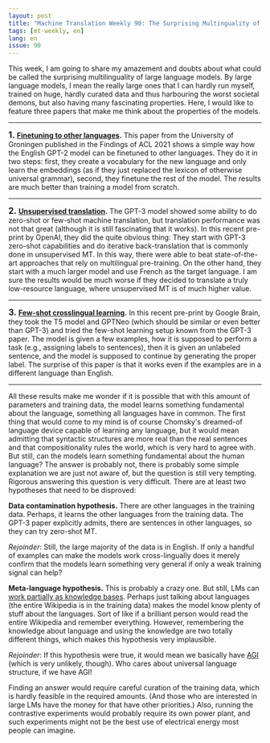 ```yaml
---
layout: post
title: "Machine Translation Weekly 90: The Surprising Multinguality of Large Language Models"
tags: [mt-weekly, en]
lang: en
issue: 90
---
```


This week, I am going to share my amazement and doubts about what could be
called the surprising multilinguality of large language models. By large
language models, I mean the really large ones that I can hardly run myself,
trained on huge, hardly curated data and thus harbouring the worst societal
demons, but also having many fascinating properties. Here, I would like to
feature three papers that make me think about the properties of the models.

-------------------------------------------------------------------------------

<big><b>1.</b></big> __[Finetuning to other
languages](https://aclanthology.org/2021.findings-acl.74).__ This paper from
the University of Groningen published in the Findings of ACL 2021 shows a
simple way how the English GPT-2 model can be finetuned to other languages.
They do it in two steps: first, they create a vocabulary for the new language
and only learn the embeddings (as if they just replaced the lexicon of
otherwise universal grammar), second, they finetune the rest of the model. The
results are much better than training a model from scratch.

-------------------------------------------------------------------------------

<big><b>2.</b></big> __[Unsupervised
translation](https://arxiv.org/abs/2110.05448).__ The GPT-3 model showed some
ability to do zero-shot or few-shot machine translation, but translation
performance was not that great (although it is still fascinating that it
works). In this recent pre-print by OpenAI, they did the quite obvious thing:
They start with GPT-3 zero-shot capabilities and do iterative back-translation
that is commonly done in unsupervised MT. In this way, there were able to beat
state-of-the-art approaches that rely on multilingual pre-training. On the
other hand, they start with a much larger model and use French as the target
language. I am sure the results would be much worse if they decided to
translate a truly low-resource language, where unsupervised MT is of much
higher value.

-------------------------------------------------------------------------------

<big><b>3.</b></big> __[Few-shot crosslingual
learning](https://arxiv.org/abs/2109.07684).__ In this recent pre-print by
Google Brain, they took the T5 model and GPTNeo (which should be similar or
even better than GPT-3) and tried the few-shot learning setup known from the
GPT-3 paper. The model is given a few examples, how it is supposed to perform a
task (e.g., assigning labels to sentences), then it is given an unlabeled
sentence, and the model is supposed to continue by generating the proper label.
The surprise of this paper is that it works even if the examples are in a
different language than English.

-------------------------------------------------------------------------------

All these results make me wonder if it is possible that with this amount of
parameters and training data, the model learns something fundamental about the
language, something all languages have in common. The first thing that would
come to my mind is of course Chomsky's dreamed-of language device capable of
learning any language, but it would mean admitting that syntactic structures
are more real than the real sentences and that compositionality rules the
world, which is very hard to agree with. But still, can the models learn
something fundamental about the human language? The answer is probably not,
there is probably some simple explanation we are just not aware of, but the
question is still very tempting. Rigorous answering this question is very
difficult.  There are at least two hypotheses that need to be disproved:

<b>Data contamination hypothesis.</b> There are other languages in the training
data.  Perhaps, it learns the other languages from the training data. The GPT-3
paper explicitly admits, there are sentences in other languages, so they can
try zero-shot MT.

_Rejoinder_: Still, the large majority of the data is in
English.  If only a handful of examples can make the models work
cross-lingually does it merely confirm that the models learn something very
general if only a weak training signal can help?

<b>Meta-language hypothesis.</b> This is probably a crazy one. But still, LMs
can [work partially as knowledge bases](https://aclanthology.org/D19-1250/).
Perhaps just talking about languages (the entire Wikipedia is in the training
data) makes the model know plenty of stuff about the languages. Sort of like if
a brilliant person would read the entire Wikipedia and remember everything.
However, remembering the knowledge about language and using the knowledge are
two totally different things, which makes this hypothesis very implausible.

_Rejoinder_: If this hypothesis were true, it would mean we basically have
[AGI](https://en.wikipedia.org/wiki/Artificial_general_intelligence) (which is
very unlikely, though). Who cares about universal language structure, if we
have AGI!

Finding an answer would require careful curation of the training data, which is
hardly feasible in the required amounts. (And those who are interested in large
LMs have the money for that have other priorities.) Also, running the
contrastive experiments would probably require its own power plant, and such
experiments might not be the best use of electrical energy most people can
imagine.
